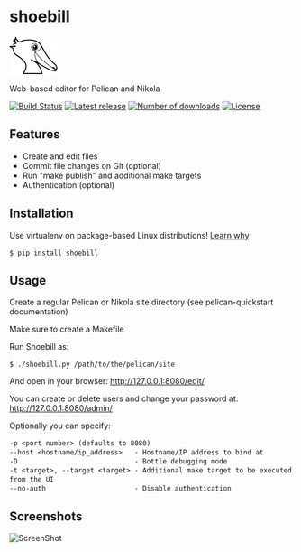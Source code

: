 shoebill
========
![Logo](docs/shoebill.png?raw=true)

Web-based editor for Pelican and Nikola

[![Build Status](https://travis-ci.org/FedericoCeratto/shoebill.svg?branch=master)](https://travis-ci.org/FedericoCeratto/shoebill)
[![Latest release](https://img.shields.io/pypi/v/shoebill.svg?style=plastic)](https://pypi.python.org/pypi/shoebill)
[![Number of downloads](https://img.shields.io/pypi/dm/shoebill.svg?style=plastic)](https://pypi.python.org/pypi/shoebill)
[![License](http://img.shields.io/:license-gpl3-blue.svg?style=plastic)](https://pypi.python.org/pypi/shoebill)

Features
--------

* Create and edit files
* Commit file changes on Git (optional)
* Run "make publish" and additional make targets
* Authentication (optional)

Installation
------------

Use virtualenv on package-based Linux distributions! [Learn why](http://workaround.org/easy-install-debian)

    $ pip install shoebill

Usage
-----

Create a regular Pelican or Nikola site directory (see pelican-quickstart documentation)

Make sure to create a Makefile

Run Shoebill as:

    $ ./shoebill.py /path/to/the/pelican/site

And open in your browser:
http://127.0.0.1:8080/edit/

You can create or delete users and change your password at:
http://127.0.0.1:8080/admin/

Optionally you can specify:

    -p <port number> (defaults to 8080)
    --host <hostname/ip_address>   - Hostname/IP address to bind at 
    -D                             - Bottle debugging mode
    -t <target>, --target <target> - Additional make target to be executed from the UI
    --no-auth                      - Disable authentication


Screenshots
-----------

![ScreenShot](https://raw.github.com/FedericoCeratto/shoebill/screenshots/screenshot1.jpg)
